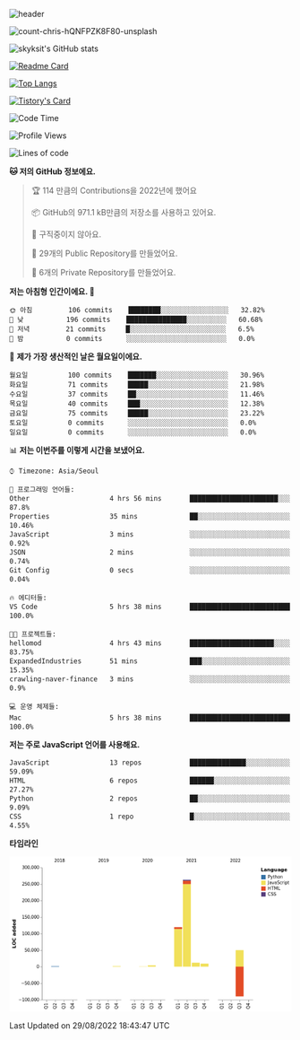 <!-- Header -->
![header](https://capsule-render.vercel.app/api?type=waving&color=auto&text=Hi%20there👋&textBg=true&animation=twinkling&fontSize=40)

<!-- title image -->
![count-chris-hQNFPZK8F80-unsplash](https://user-images.githubusercontent.com/20593462/186829883-69329c21-f07c-49b2-a545-bfd851b7c943.jpg)

<!-- github stats -->
![skyksit's GitHub stats](https://github-readme-stats.vercel.app/api?username=skyksit&show_icons=true&theme=radical)

[![Readme Card](https://github-readme-stats.vercel.app/api/pin/?username=skyksit&repo=react-native-todo-app-tdd&theme=radical)](https://github.com/skyksit/react-native-todo-app-tdd)

[![Top Langs](https://github-readme-stats.vercel.app/api/top-langs/?username=skyksit&layout=compact&theme=radical)](https://github.com/skyksit/)

[![Tistory's Card](https://github-readme-tistory-card.vercel.app/api/badge?name=skyksit&theme=kakao)](https://github.com/skyksit/)

<!--START_SECTION:waka-->
![Code Time](http://img.shields.io/badge/Code%20Time-1%20hr%208%20mins-blue)

![Profile Views](http://img.shields.io/badge/Profile%20Views-86-blue)

![Lines of code](https://img.shields.io/badge/%EC%A0%80%EB%8A%94%20%EC%97%AC%ED%83%9C%EA%B9%8C%EC%A7%80%20-371%20Thousand%20%EC%A4%84%EC%9D%98%20%EC%BD%94%EB%93%9C%EB%A5%BC%20%EC%9E%91%EC%84%B1%ED%96%88%EC%96%B4%EC%9A%94.-blue)

**🐱 저의 GitHub 정보에요.** 

> 🏆 114 만큼의 Contributions을 2022년에 했어요
 > 
> 📦 GitHub의 971.1 kB만큼의 저장소를 사용하고 있어요. 
 > 
> 🚫 구직중이지 않아요.
 > 
> 📜 29개의 Public Repository를 만들었어요. 
 > 
> 🔑 6개의 Private Repository를 만들었어요.  
 > 
**저는 아침형 인간이에요. 🐤** 

```text
🌞 아침         106 commits    ████████░░░░░░░░░░░░░░░░░   32.82% 
🌆 낮　         196 commits    ███████████████░░░░░░░░░░   60.68% 
🌃 저녁         21 commits     █░░░░░░░░░░░░░░░░░░░░░░░░   6.5% 
🌙 밤　         0 commits      ░░░░░░░░░░░░░░░░░░░░░░░░░   0.0%

```
📅 **제가 가장 생산적인 날은 월요일이에요.** 

```text
월요일          100 commits    ███████░░░░░░░░░░░░░░░░░░   30.96% 
화요일          71 commits     █████░░░░░░░░░░░░░░░░░░░░   21.98% 
수요일          37 commits     ██░░░░░░░░░░░░░░░░░░░░░░░   11.46% 
목요일          40 commits     ███░░░░░░░░░░░░░░░░░░░░░░   12.38% 
금요일          75 commits     █████░░░░░░░░░░░░░░░░░░░░   23.22% 
토요일          0 commits      ░░░░░░░░░░░░░░░░░░░░░░░░░   0.0% 
일요일          0 commits      ░░░░░░░░░░░░░░░░░░░░░░░░░   0.0%

```


📊 **저는 이번주를 이렇게 시간을 보냈어요.** 

```text
⌚︎ Timezone: Asia/Seoul

💬 프로그래밍 언어들: 
Other                    4 hrs 56 mins       ██████████████████████░░░   87.8% 
Properties               35 mins             ██░░░░░░░░░░░░░░░░░░░░░░░   10.46% 
JavaScript               3 mins              ░░░░░░░░░░░░░░░░░░░░░░░░░   0.92% 
JSON                     2 mins              ░░░░░░░░░░░░░░░░░░░░░░░░░   0.74% 
Git Config               0 secs              ░░░░░░░░░░░░░░░░░░░░░░░░░   0.04%

🔥 에디터들: 
VS Code                  5 hrs 38 mins       █████████████████████████   100.0%

🐱‍💻 프로젝트들: 
hellomod                 4 hrs 43 mins       █████████████████████░░░░   83.75% 
ExpandedIndustries       51 mins             ███░░░░░░░░░░░░░░░░░░░░░░   15.35% 
crawling-naver-finance   3 mins              ░░░░░░░░░░░░░░░░░░░░░░░░░   0.9%

💻 운영 체제들: 
Mac                      5 hrs 38 mins       █████████████████████████   100.0%

```

**저는 주로 JavaScript 언어를 사용해요.** 

```text
JavaScript               13 repos            ██████████████░░░░░░░░░░░   59.09% 
HTML                     6 repos             ██████░░░░░░░░░░░░░░░░░░░   27.27% 
Python                   2 repos             ██░░░░░░░░░░░░░░░░░░░░░░░   9.09% 
CSS                      1 repo              █░░░░░░░░░░░░░░░░░░░░░░░░   4.55%

```


**타임라인**

![Chart not found](https://raw.githubusercontent.com/skyksit/skyksit/main/charts/bar_graph.png) 


 Last Updated on 29/08/2022 18:43:47 UTC
<!--END_SECTION:waka-->

<!--
**skyksit/skyksit** is a ✨ _special_ ✨ repository because its `README.md` (this file) appears on your GitHub profile.

Here are some ideas to get you started:

- 🔭 I’m currently working on ...
- 🌱 I’m currently learning ...
- 👯 I’m looking to collaborate on ...
- 🤔 I’m looking for help with ...
- 💬 Ask me about ...
- 📫 How to reach me: ...
- 😄 Pronouns: ...
- ⚡ Fun fact: ...
-->
